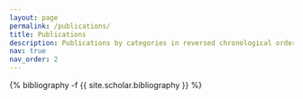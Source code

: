 ```yaml
---
layout: page
permalink: /publications/
title: Publications
description: Publications by categories in reversed chronological order. generated by jekyll-scholar.
nav: true
nav_order: 2
---
```

<!-- _pages/publications.md -->
<div class="publications">

{% bibliography -f {{ site.scholar.bibliography }} %}

</div>
